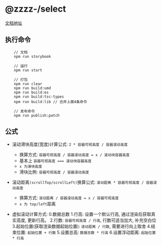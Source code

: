 # @zzzz-/select

[文档地址](https://zkp442910864.github.io/select/)

## 执行命令

```base
    // 文档
    npm run storybook

    // 运行
    npm run start

    // 打包
    npm run clear
    npm run build:umd
    npm run build:es
    npm run build:tsc-types
    npm run build:lib // 合并上面4条命令

    // 发布命令
    npm run publish:patch
```

## 公式

- 滚动滑块高度(宽度)计算公式: `2 * 容器可视高度 / 容器滚动高度`
    - 换算方式: `容器可视高度 / 容器滚动高度 = x / 滚动块容器高度`
    - 基本上 `容器可视高度 === 滚动块容器高度`
    - `x 为滑块高度`
    - 滑块比例: `容器可视高度 / 容器滚动高度`

- 滚动距离`(scrollTop/scrollLeft)`换算公式: `滚动距离 * 容器可视高度 / 容器滚动高度`
    - 换算方式: `滚动距离 / 容器滚动高度 = x / 容器可视高度`
    - `x 为 top/left`距离

- 虚拟滚动计算方式:
    0.数据总数
    1.行高: 设置一个默认行高, 通过渲染后获取真实高度, 更新行高。
    2.行数: `容器可视高度 / 行高`, 行数可适当加大, 补充空白位
    3.起始位置(获取渲染数据起始位置): `滚动距离 / 行数`, 需要进行向上取舍
    4.结束位置: `起始位置 + 行数`
    5.设置总高: `数据总数 * 行高`
    6.设置浮动距离: `起始位置 * 行高`
